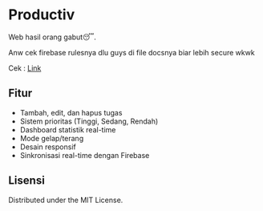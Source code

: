 # Productiv

Web hasil orang gabut😴.

Anw cek firebase rulesnya dlu guys di file docsnya biar lebih secure wkwk

Cek : [Link](https://github.com/Glenferdinza/producktiv/blob/main/docs/firebase-troubleshooting.js)

## Fitur

- Tambah, edit, dan hapus tugas
- Sistem prioritas (Tinggi, Sedang, Rendah)
- Dashboard statistik real-time
- Mode gelap/terang
- Desain responsif
- Sinkronisasi real-time dengan Firebase

## Lisensi

Distributed under the MIT License.
